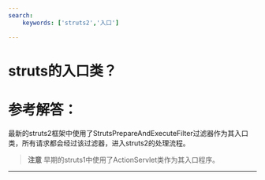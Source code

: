 ```yaml
---
search:
    keywords: ['struts2','入口']

---
```


# struts的入口类？

# 参考解答：

最新的struts2框架中使用了StrutsPrepareAndExecuteFilter过滤器作为其入口类，所有请求都会经过该过滤器，进入struts2的处理流程。

> **注意**
早期的struts1中使用了ActionServlet类作为其入口程序。


---